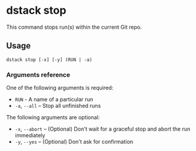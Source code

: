 # dstack stop

This command stops run(s) within the current Git repo.

## Usage

```shell
dstack stop [-x] [-y] (RUN | -a)
```

### Arguments reference

One of the following arguments is required:

- `RUN` - A name of a particular run
-  `-a`, `--all` – Stop all unfinished runs 

The following arguments are optional:

-  `-x`, `--abort` – (Optional) Don't wait for a graceful stop and abort the run immediately 
-  `-y`, `--yes` – (Optional) Don't ask for confirmation 